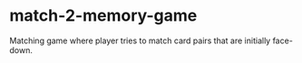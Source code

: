 # match-2-memory-game
Matching game where player tries to match card pairs that are initially face-down.
